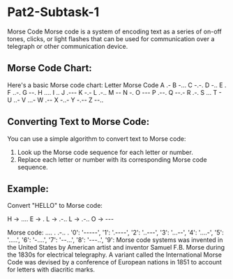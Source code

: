 # Pat2-Subtask-1
Morse Code 
Morse code is a system of encoding text as a series of on-off tones, clicks, or light flashes that can be used for communication over a telegraph or other communication device.

## Morse Code Chart:
Here's a basic Morse code chart:
Letter	Morse Code
A	.-
B	-...
C	-.-.
D	-..
E	.
F	..-.
G	--.
H	....
I	..
J	.---
K	-.-
L	.-..
M	--
N	-.
O	---
P	.--.
Q	--.-
R	.-.
S	...
T	- 
U	..-
V	...-
W	.--
X	-..-
Y	-.--
Z	--..
## Converting Text to Morse Code:
You can use a simple algorithm to convert text to Morse code:

1. Look up the Morse code sequence for each letter or number.
2. Replace each letter or number with its corresponding Morse code sequence.

## Example:
Convert "HELLO" to Morse code:

H -> ....
E -> .
L -> .-..
L -> .-..
O -> ---

Morse code: .... . .-.. .
    '0': '-----', '1': '.----', '2': '..---', '3': '...--', '4': '....-', 
    '5': '.....', '6': '-....', '7': '--...', '8': '---..', '9':
Morse code systems was invented in the United States by American artist and inventor Samuel F.B. Morse during the 1830s for electrical telegraphy. A variant called the International Morse Code was devised by a conference of European nations in 1851 to account for letters with diacritic marks.
